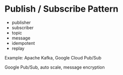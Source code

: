 # Publish / Subscribe Pattern

- publisher
- subscriber
- topic
- message
- idempotent
- replay


Example: Apache Kafka, Google Cloud Pub/Sub

Google Pub/Sub, auto scale, message encryption